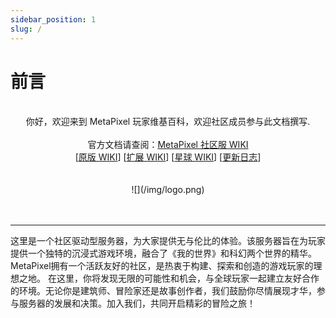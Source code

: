 ```yaml
---
sidebar_position: 1
slug: /
---
```


# 前言


<center>
<br />你好，欢迎来到 MetaPixel 玩家维基百科，欢迎社区成员参与此文档撰写.
<br />
<br />官方文档请查阅：<a href="https://docs.qq.com/doc/DUUphWlJScHFsRXZZ">MetaPixel 社区服 WIKI</a>
<br />[<a href="https://docs.qq.com/doc/DUWNIa29aa1RBaFFP">原版 WIKI</a>]  [<a href="https://docs.qq.com/doc/DUWVxRkl4TEx6bWtF">扩展 WIKI</a>]  [<a href="https://docs.qq.com/doc/DUU5NTG90enpvSUJz">星球 WIKI</a>]  [<a href="https://docs.qq.com/doc/DUUVCb3pnSFBhd2dw">更新日志</a>]
<br />
<br />
<br />
![](/img/logo.png)

<br />
<br />
<br />
</center>

---

这里是一个社区驱动型服务器，为大家提供无与伦比的体验。该服务器旨在为玩家提供一个独特的沉浸式游戏环境，融合了《我的世界》和科幻两个世界的精华。MetaPixel拥有一个活跃友好的社区，是热衷于构建、探索和创造的游戏玩家的理想之地。
在这里，你将发现无限的可能性和机会，与全球玩家一起建立友好合作的环境。无论你是建筑师、冒险家还是故事创作者，我们鼓励你尽情展现才华，参与服务器的发展和决策。加入我们，共同开启精彩的冒险之旅！

